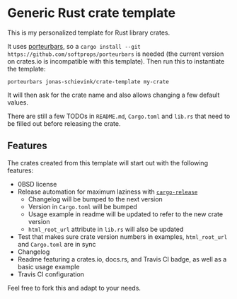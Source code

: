 # Generic Rust crate template

This is my personalized template for Rust library crates.

It uses [porteurbars](https://github.com/softprops/porteurbars), so a `cargo
install --git https://github.com/softprops/porteurbars` is needed (the current
version on crates.io is incompatible with this template). Then run this to
instantiate the template:

```
porteurbars jonas-schievink/crate-template my-crate
```

It will then ask for the crate name and also allows changing a few default
values.

There are still a few TODOs in `README.md`, `Cargo.toml` and `lib.rs` that need
to be filled out before releasing the crate.

## Features

The crates created from this template will start out with the following
features:

* 0BSD license
* Release automation for maximum laziness with
  [`cargo-release`](https://github.com/sunng87/cargo-release)
  * Changelog will be bumped to the next version
  * Version in `Cargo.toml` will be bumped
  * Usage example in readme will be updated to refer to the new crate version
  * `html_root_url` attribute in `lib.rs` will also be updated
* Test that makes sure crate version numbers in examples, `html_root_url` and
  `Cargo.toml` are in sync
* Changelog
* Readme featuring a crates.io, docs.rs, and Travis CI badge, as well as a basic
  usage example
* Travis CI configuration

Feel free to fork this and adapt to your needs.
